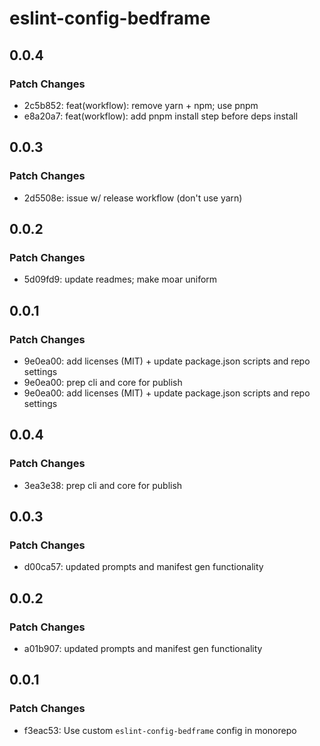 # eslint-config-bedframe

## 0.0.4

### Patch Changes

- 2c5b852: feat(workflow): remove yarn + npm; use pnpm
- e8a20a7: feat(workflow): add pnpm install step before deps install

## 0.0.3

### Patch Changes

- 2d5508e: issue w/ release workflow (don't use yarn)

## 0.0.2

### Patch Changes

- 5d09fd9: update readmes; make moar uniform

## 0.0.1

### Patch Changes

- 9e0ea00: add licenses (MIT) + update package.json scripts and repo settings
- 9e0ea00: prep cli and core for publish
- 9e0ea00: add licenses (MIT) + update package.json scripts and repo settings

## 0.0.4

### Patch Changes

- 3ea3e38: prep cli and core for publish

## 0.0.3

### Patch Changes

- d00ca57: updated prompts and manifest gen functionality

## 0.0.2

### Patch Changes

- a01b907: updated prompts and manifest gen functionality

## 0.0.1

### Patch Changes

- f3eac53: Use custom `eslint-config-bedframe` config in monorepo
